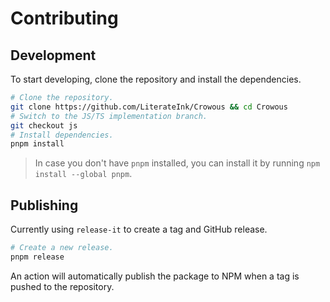 # Contributing

## Development

To start developing, clone the repository and install the dependencies.

```bash
# Clone the repository.
git clone https://github.com/LiterateInk/Crowous && cd Crowous
# Switch to the JS/TS implementation branch.
git checkout js
# Install dependencies.
pnpm install
```

> In case you don't have `pnpm` installed, you can install it by running `npm install --global pnpm`.

## Publishing

Currently using `release-it` to create a tag and GitHub release.

```bash
# Create a new release.
pnpm release
```

An action will automatically publish the package to NPM when a tag is pushed to the repository.
